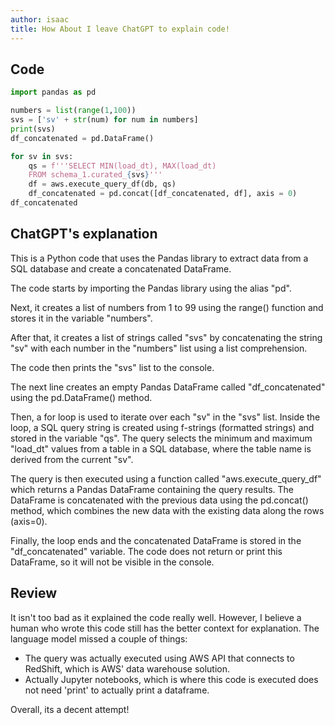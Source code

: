 ```yaml
---
author: isaac
title: How About I leave ChatGPT to explain code!
---
```


## Code

```python
import pandas as pd

numbers = list(range(1,100))
svs = ['sv' + str(num) for num in numbers]
print(svs)
df_concatenated = pd.DataFrame()

for sv in svs:
    qs = f'''SELECT MIN(load_dt), MAX(load_dt)
    FROM schema_1.curated_{svs}'''
    df = aws.execute_query_df(db, qs)
    df_concatenated = pd.concat([df_concatenated, df], axis = 0)
df_concatenated
```

## ChatGPT's explanation

This is a Python code that uses the Pandas library to extract data from a SQL database and create a concatenated DataFrame.

The code starts by importing the Pandas library using the alias "pd".

Next, it creates a list of numbers from 1 to 99 using the range() function and stores it in the variable "numbers".

After that, it creates a list of strings called "svs" by concatenating the string "sv" with each number in the "numbers" list using a list comprehension.

The code then prints the "svs" list to the console.

The next line creates an empty Pandas DataFrame called "df_concatenated" using the pd.DataFrame() method.

Then, a for loop is used to iterate over each "sv" in the "svs" list. Inside the loop, a SQL query string is created using f-strings (formatted strings) and stored in the variable "qs". The query selects the minimum and maximum "load_dt" values from a table in a SQL database, where the table name is derived from the current "sv".

The query is then executed using a function called "aws.execute_query_df" which returns a Pandas DataFrame containing the query results. The DataFrame is concatenated with the previous data using the pd.concat() method, which combines the new data with the existing data along the rows (axis=0).

Finally, the loop ends and the concatenated DataFrame is stored in the "df_concatenated" variable. The code does not return or print this DataFrame, so it will not be visible in the console.

## Review

It isn't too bad as it explained the code really well. However, I believe a human who wrote this code still has the better context for explanation. The language model missed a couple of things:

- The query was actually executed using AWS API that connects to RedShift, which is AWS' data warehouse solution.
- Actually Jupyter notebooks, which is where this code is executed does not need 'print' to actually print a dataframe.

Overall, its a decent attempt!
